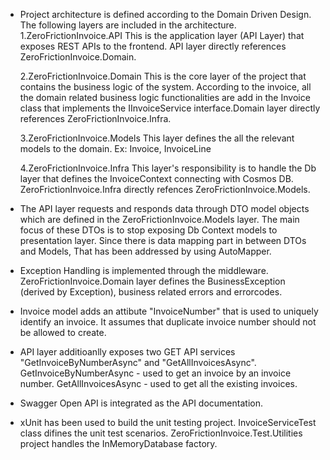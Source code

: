 - Project architecture is defined according to the Domain Driven Design. The following layers are included in the architecture.
     1.ZeroFrictionInvoice.API
       This is the application layer (API Layer) that exposes REST APIs to the frontend.
       API layer directly references ZeroFrictionInvoice.Domain.

     2.ZeroFrictionInvoice.Domain
       This is the core layer of the project that contains the business logic of the system. According to the invoice, all the domain related business logic 
       functionalities are add in the Invoice class that implements the IInvoiceService interface.Domain layer directly references ZeroFrictionInvoice.Infra.
              
     3.ZeroFrictionInvoice.Models
       This layer defines the all the relevant models to the domain. Ex: Invoice, InvoiceLine

     4.ZeroFrictionInvoice.Infra
       This layer's responsibility is to handle the Db layer that defines the InvoiceContext connecting with Cosmos DB.
       ZeroFrictionInvoice.Infra directly refences ZeroFrictionInvoice.Models.

 - The API layer requests and responds data through DTO model objects which are defined in the ZeroFrictionInvoice.Models layer. The main focus of these DTOs
   is to stop exposing Db Context models to presentation layer. Since there is data mapping part in between DTOs and Models, That has been addressed by
   using AutoMapper.

 - Exception Handling is implemented through the middleware. ZeroFrictionInvoice.Domain layer defines the BusinessException (derived by Exception), business related errors
 and errorcodes.

 - Invoice model adds an attibute "InvoiceNumber" that is used to uniquely identify an invoice. It assumes that duplicate invoice number should not be allowed
  to create.

 - API layer additioanlly exposes two GET API services "GetInvoiceByNumberAsync" and "GetAllInvoicesAsync".
     GetInvoiceByNumberAsync - used to get an invoice by an invoice number.
     GetAllInvoicesAsync - used to get all the existing invoices.

 - Swagger Open API is integrated as the API documentation.

 - xUnit has been used to build the unit testing project.
     InvoiceServiceTest class difines the unit test scenarios.
     ZeroFrictionInvoice.Test.Utilities project handles the InMemoryDatabase factory.
